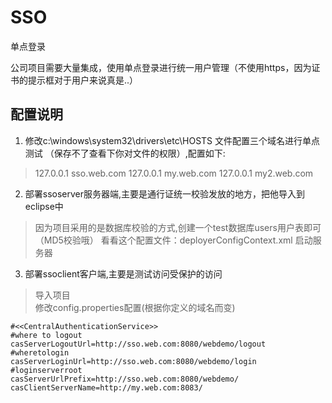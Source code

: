# SSO
单点登录

公司项目需要大量集成，使用单点登录进行统一用户管理（不使用https，因为证书的提示框对于用户来说真是..）
## 配置说明
  1. 修改c:\windows\system32\drivers\etc\HOSTS 文件配置三个域名进行单点测试 （保存不了查看下你对文件的权限）,配置如下:
  > 127.0.0.1 sso.web.com
    127.0.0.1 my.web.com
    127.0.0.1 my2.web.com
  2. 部署ssoserver服务器端,主要是通行证统一校验发放的地方，把他导入到eclipse中
  > 因为项目采用的是数据库校验的方式,创建一个test数据库users用户表即可（MD5校验哦）  看看这个配置文件：deployerConfigContext.xml
  > 启动服务器
  3. 部署ssoclient客户端,主要是测试访问受保护的访问
  > 导入项目  
   修改config.properties配置(根据你定义的域名而变)
  ```
  #<<CentralAuthenticationService>>
  #where to logout
  casServerLogoutUrl=http://sso.web.com:8080/webdemo/logout
  #wheretologin
  casServerLoginUrl=http://sso.web.com:8080/webdemo/login
  #loginserverroot
  casServerUrlPrefix=http://sso.web.com:8080/webdemo/
  casClientServerName=http://my.web.com:8083/
  ```
